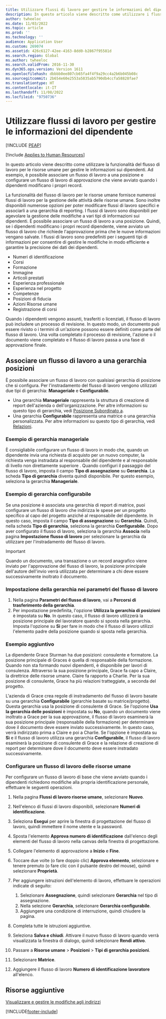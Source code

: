```yaml
---
title: Utilizzare flussi di lavoro per gestire le informazioni del dipendente
description: In questo articolo viene descritto come utilizzare i flussi di lavoro per gestire le informazioni sui dipendenti.
author: twheeloc
ms.date: 11/03/2022
ms.topic: article
ms.prod: ''
ms.technology: ''
audience: Application User
ms.custom: 269074
ms.assetid: 426c6127-42ee-4163-8dd0-b2867f95581d
ms.search.region: Global
ms.author: twheeloc
ms.search.validFrom: 2016-11-30
ms.dyn365.ops.version: Version 1611
ms.openlocfilehash: dbbbb0ee807cb65fa4f4f9a29cc4a2b6b045b08c
ms.sourcegitcommit: 2b654e60e2553a5835ab5790db4ccfa58828fae7
ms.translationtype: HT
ms.contentlocale: it-IT
ms.lasthandoff: 11/08/2022
ms.locfileid: "9750736"
---
```

# <a name="use-workflows-to-manage-employee-information"></a>Utilizzare flussi di lavoro per gestire le informazioni del dipendente

[!INCLUDE [PEAP](../includes/peap-1.md)]

[!include [Applies to Human Resources](../includes/applies-to-hr.md)]

In questo articolo viene descritto come utilizzare la funzionalità del flusso di lavoro per le risorse umane per gestire le informazioni sui dipendenti. Ad esempio, è possibile associare un flusso di lavoro a una posizione e configurare un flusso di lavoro di approvazione che viene avviato quando i dipendenti modificano i propri record.

La funzionalità del flusso di lavoro per le risorse umane fornisce numerosi flussi di lavoro per la gestione delle attività delle risorse umane. Sono inoltre disponibili numerose opzioni per poter modificare flussi di lavoro specifici e associarli a una gerarchia di reporting. I flussi di lavoro sono disponibili per agevolare la gestione delle modifiche a vari tipi di informazioni sui dipendenti. È possibile associare un flusso di lavoro a una posizione. Quindi, se i dipendenti modificano i propri record dipendente, viene avviato un flusso di lavoro che richiede l'approvazione prima che le nuove informazioni vengano salvate. I flussi di lavoro sono predefiniti per i seguenti tipi di informazioni per consentire di gestire le modifiche in modo efficiente e garantire la precisione dei dati dei dipendenti.

-   Numeri di identificazione
-   Corsi
-   Formazione
-   Immagine
-   Articoli prestati
-   Esperienza professionale
-   Esperienza nel progetto
-   Competenze
-   Posizioni di fiducia
-   Azioni Risorse umane
-   Registrazione di corsi

Quando i dipendenti vengono assunti, trasferiti o licenziati, il flusso di lavoro può includere un processo di revisione. In questo modo, un documento può essere rivisto o i termini di un'azione possono essere definiti come parte del flusso di lavoro. Una volta completato il processo di revisione, l'azione o il documento viene completato e il flusso di lavoro passa a una fase di approvazione finale.

## <a name="associate-a-workflow-with-a-position-hierarchy"></a>Associare un flusso di lavoro a una gerarchia posizioni

È possibile associare un flusso di lavoro con qualsiasi gerarchia di posizione che si configura. Per l'instradamento del flusso di lavoro vengono utilizzati due tipi di gerarchia: **Manageriale** e **Configurabile**.

- Una gerarchia **Manageriale** rappresenta la struttura di creazione di report dell'azienda o dell'organizzazione. Per altre informazioni su questo tipo di gerarchia, vedi [Posizione Subordinato a](hr-personnel-positions.md#reports-to-position).
- Una gerarchia **Configurabile** rappresenta una matrice o una gerarchia personalizzata. Per altre informazioni su questo tipo di gerarchia, vedi [Relazioni](hr-personnel-positions.md#relationships).

### <a name="managerial-hierarchy-example"></a>Esempio di gerarchia manageriale

È consigliabile configurare un flusso di lavoro in modo che, quando un dipendente invia una richiesta di acquisto per un nuovo computer, la richiesta venga instradata al responsabile del dipendente e al responsabile di livello non direttamente superiore . Quando configuri il passaggio del flusso di lavoro, imposta il campo **Tipo di assegnazione** su **Gerarchia**. La scheda **Tipo di gerarchia** diventa quindi disponibile. Per questo esempio, seleziona la gerarchia **Manageriale**.

### <a name="configurable-hierarchy-example"></a>Esempio di gerarchia configurabile

Se una posizione è associata una gerarchia di report di matrice, puoi configurare un flusso di lavoro che indirizza le spese per un progetto specifico al capo del progetto anziché al responsabile del dipendente. In questo caso, imposta il campo **Tipo di assegnazione** su **Gerarchia**. Quindi, nella scheda **Tipo di gerarchia**, seleziona la gerarchia **Configurabile**. Dopo aver configurato il flusso di lavoro, seleziona la gerarchia **Associa** nella pagina **Impostazione flusso di lavoro** per selezionare la gerarchia da utilizzare per l'instradamento del flusso di lavoro.

> [!IMPORTANT]
> Quando un documento, una transazione o un record anagrafico viene inviato per l'approvazione del flusso di lavoro, la posizione principale dell'autore dell'invio verrà utilizzata per determinare a chi deve essere successivamente inoltrato il documento.

### <a name="hierarchy-setting-in-workflow-parameters"></a>Impostazione della gerarchia nei parametri del flusso di lavoro

1. Nella pagina **Parametri del flusso di lavoro**, vai a **Percorsi di trasferimento della gerarchia**.
2. Per impostazione predefinita, l'opzione **Utilizza la gerarchia di posizioni** è impostata su **No**. In questo caso, il flusso di lavoro utilizzerà la posizione principale del lavoratore quando si sposta nella gerarchia. Imposta l'opzione su **Sì** per fare in modo che il flusso di lavoro utilizzi l'elemento padre della posizione quando si sposta nella gerarchia.

### <a name="additional-example"></a>Esempio aggiuntivo 

La dipendente Grace Sturman ha due posizioni: consulente e formatore. La posizione principale di Graces è quella di responsabile della formazione. Quando non sta formando nuovi dipendenti, è disponibile per lavori di consulenza. Attraverso la sua posizione principale, Grace fa capo a Claire, la direttrice delle risorse umane. Claire fa rapporto a Charlie. Per la sua posizione di consulente, Grace ha più relazioni tratteggiate, a seconda del progetto.

L'azienda di Grace crea regole di instradamento del flusso di lavoro basate su una gerarchia **Configurabile** (gerarchie basate su matrice/progetto). Questa gerarchia usa la posizione di consulente di Grace. Se l'opzione **Usa la gerarchia delle posizioni** è impostata su **No**, quando un documento viene inoltrato a Grace per la sua approvazione, il flusso di lavoro esaminerà la sua posizione principale (responsabile della formazione) per determinare dove il documento deve essere inviato successivamente. In questo caso, verrà indirizzato prima a Claire e poi a Charlie. Se l'opzione è impostata su **Sì** e il flusso di lavoro utilizza una gerarchia **Configurabile**, il flusso di lavoro esaminerà la posizione di consulente di Grace e la relazione di creazione di report per determinare dove il documento deve essere instradato successivamente.

### <a name="configure-a-human-resources-workflow"></a>Configurare un flusso di lavoro delle risorse umane
Per configurare un flusso di lavoro di base che viene avviato quando i dipendenti richiedono modifiche alla propria identificazione personale, effettuare le seguenti operazioni.

1.  Nella pagina **Flussi di lavoro risorse umane**, selezionare **Nuovo**.
2.  Nell'elenco di flussi di lavoro disponibili, selezionare **Numeri di identificazione**.
3.  Seleziona **Esegui** per aprire la finestra di progettazione del flusso di lavoro, quindi immettere il nome utente e la password.
4.  Sposta l'elemento **Approva numero di identificazione** dall'elenco degli elementi del flusso di lavoro nella canvas della finestra di progettazione.
5.  Collegare l'elemento di approvazione a **Inizio** e **Fine**.
6.  Toccare due volte (o fare doppio clic) **Approva elemento**, selezionare e tenere premuto (o fare clic con il pulsante destro del mouse), quindi selezionare **Proprietà**.
7.  Per aggiungere istruzioni dell'elemento di lavoro, effettuare le operazioni indicate di seguito:

    1.  Selezionare **Assegnazione**, quindi selezionare **Gerarchia** nel tipo di assegnazione.
    2.  Nella selezione **Gerarchia**, selezionare **Gerarchia configurabile**.
    3.  Aggiungere una condizione di interruzione, quindi chiudere la pagina.

8.  Completa tutte le istruzioni aggiuntive.
9.  Seleziona **Salva e chiudi**. Attivare il nuovo flusso di lavoro quando verrà visualizzata la finestra di dialogo, quindi selezionare **Rendi attivo**.
10. Passare a **Risorse umane** &gt; **Posizioni** &gt; **Tipi di gerarchia posizioni**.
11. Selezionare **Matrice**.
12. Aggiungere il flusso di lavoro **Numero di identificazione lavoratore** all'elenco.

## <a name="additional-resources"></a>Risorse aggiuntive

[Visualizzare e gestire le modifiche agli indirizzi](hr-personnel-view-address-changes.md) 

[!INCLUDE[footer-include](../includes/footer-banner.md)]
